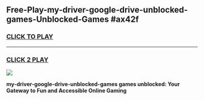 
## Free-Play-my-driver-google-drive-unblocked-games-Unblocked-Games #ax42f
<h3>
<a href="https://news.freeplayer.one?title=my-driver-google-drive-unblocked-games&ref=8M">CLICK TO PLAY</a></h3>
<hr>

<h3>
<a href="https://news.freeplayer.one?title=my-driver-google-drive-unblocked-games&ref=8M">CLICK 2 PLAY</a>
  
</h3>

<a href="https://news.freeplayer.one?title=my-driver-google-drive-unblocked-games&ref=8M"><img src="https://clearcache.store/games.png"></a>


**my-driver-google-drive-unblocked-games games unblocked: Your Gateway to Fun and Accessible Online Gaming**
